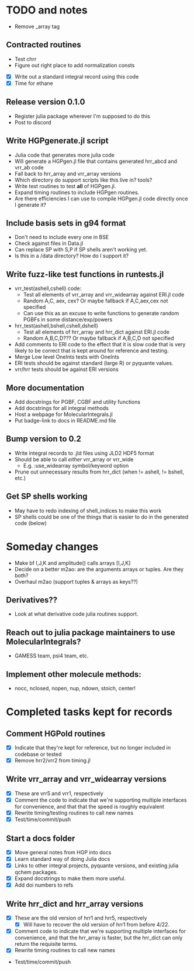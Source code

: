 # TODO and notes

- Remove _array tag

## Contracted routines
- Test chrr
- Figure out right place to add normalization consts
- [X] Write out a standard integral record using this code
- [X] Time for ethane

## Release version 0.1.0
- Register julia package wherever I'm supposed to do this
- Post to discord

## Write HGPgenerate.jl script
- Julia code that generates more julia code
- Will generate a HGPgen.jl file that contains generated hrr_abcd and vrr_ab code
- Fall back to hrr_array and vrr_array versions
- Which directory do support scripts like this live in? tools?
- Write test routines to test **all** of HGPgen.jl.
- Expand timing routines to include HGPgen routines.
- Are there efficiencies I can use to compile HGPgen.jl code directly
    once I generate it?

  
## Include basis sets in g94 format
- Don't need to include every one in BSE
- Check against files in Data.jl
- Can replace SP with S,P if SP shells aren't working yet.
- Is this in a /data directory? How do I support it?


## Write fuzz-like test functions in runtests.jl
- vrr_test(ashell,cshell) code:
    - Test all elements of vrr_array and vrr_widearray against ERI.jl code
    - Random A,C, aex, cex? Or maybe fallback if A,C,aex,cex not specified
    - Can use this as an excuse to write functions to generate random PGBFs
        in some distance/exp/powers
- hrr_test(ashell,bshell,cshell,dshell)
    - Test all elements of hrr_array and hrr_dict against ERI.jl code
    - Random A,B,C,D??? Or maybe fallback if A,B,C,D not specified
- Add comments to ERI code to the effect that it is slow code that is very
    likely to be correct that is kept around for reference and testing.
- Merge Low level OneInts tests with OneInts
- ERI tests should be against standard (large R) or pyquante values.
- vrr/hrr tests should be against ERI versions


## More documentation
- Add docstrings for PGBF, CGBF and utility functions
- Add docstrings for all integral methods
- Host a webpage for MolecularIntegrals.jl
- Put badge-link to docs in README.md file




## Bump version to 0.2
- Write integral records to .jld files using JLD2 HDF5 format
- Should be able to call *either* vrr_array or vrr_wide
    - E.g. :use_widearray symbol/keyword option
- Prune out unnecessary results from hrr_dict (when != ashell, != bshell, etc.)



## Get SP shells working
- May have to redo indexing of shell_indices to make this work
- SP shells could be one of the things that is easier to do in the 
    generated code (below)



# Someday changes
- Make bf I,J,K and amplitude() calls arrays [I,J,K]
- Decide on a better m2ao: are the arguments arrays or tuples. Are they both?
- Overhaul m2ao (support tuples & arrays as keys??)

## Derivatives??
- Look at what derivative code julia routines support.

## Reach out to julia package maintainers to use MolecularIntegrals?
- GAMESS team, psi4 team, etc.

## Implement other molecule methods:
- nocc, nclosed, nopen, nup, ndown, stoich, center!



# Completed tasks kept for records

## Comment HGPold routines
- [X] Indicate that they're kept for reference, but no longer
    included in codebase or tested
- [X] Remove hrr2/vrr2 from timing.jl

## Write vrr_array and vrr_widearray versions
- [X] These are vrr5 and vrr1, respectively
- [X] Comment the code to indicate that we're supporting multiple
      interfaces for convenience, and that that the speed is 
      roughly equivalent
- [X] Rewrite timing/testing routines to call new names
- [X] Test/time/commit/push

## Start a docs folder
- [X] Move general notes from HGP into docs
- [X] Learn standard way of doing Julia docs
- [X] Links to other integral projects, pyquante versions, and
    existing julia qchem packages.
- [X] Expand docstrings to make them more useful.
- [X] Add doi numbers to refs

## Write hrr_dict and hrr_array versions
- [X] These are the old version of hrr1 and hrr5, respectively
    - [X] Will have to recover the old version of hrr1 from before 4/22.
- [X] Comment code to indicate that we're supporting multiple
    interfaces for convenience, and that the hrr_array is
    faster, but the hrr_dict can only return the requisite
    terms.
- [X] Rewrite timing routines to call new names
- Test/time/commit/push
